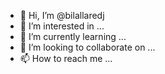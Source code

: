 - 👋 Hi, I’m @bilallaredj
- 👀 I’m interested in ...
- 🌱 I’m currently learning ...
- 💞️ I’m looking to collaborate on ...
- 📫 How to reach me ...

<!---
bilallaredj/bilallaredj is a ✨ special ✨ repository because its `README.md` (this file) appears on your GitHub profile.
You can click the Preview link to take a look at your changes.
--->
